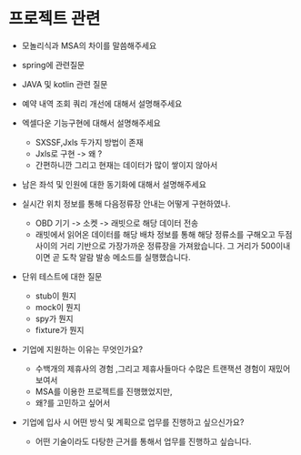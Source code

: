 
# 프로젝트 관련
- 모놀리식과 MSA의 차이를 말씀해주세요 
- spring에 관련질문
- JAVA 및 kotlin 관련 질문
- 예약 내역 조회 쿼리 개선에 대해서 설명해주세요 
- 엑셀다운 기능구현에 대해서 설명해주세요 
	- SXSSF,Jxls  두가지 방법이 존재 
	- Jxls로 구현 -> 왜 ? 
	- 간편하니깐 그리고 현재는 데이터가 많이 쌓이지 않아서 
- 남은 좌석 및 인원에 대한 동기화에 대해서 설명해주세요 
- 실시간 위치 정보를 통해 다음정류장 안내는 어떻게 구현하였나. 
	- OBD 기기 -> 소켓 -> 래빗으로 해당 데이터 전송
	- 래빗에서 읽어온 데이터를 해당 배차 정보를 통해 해당 정류소를 구해오고 
	  두점사이의 거리 기반으로 가장가까운 정류장을 가져왔습니다. 
	  그 거리가 500이내 이면 곧 도착 알람 발송 메소드를 실행했습니다.
- 단위 테스트에 대한 질문
	- stub이 뭔지
	- mock이 뭔지 
	- spy가 뭔지
	- fixture가 뭔지




- 기업에 지원하는 이유는 무엇인가요?  
	- 수백개의 제휴사의 경험 ,그리고 제휴사들마다 수많은 트랜잭션 경험이 재밌어보여서 
	- MSA를 이용한 프로젝트를 진행했었지만, 
	- 왜?를 고민하고 싶어서 
- 기업에 입사 시 어떤 방식 및 계획으로 업무를 진행하고 싶으신가요?  
	- 어떤 기술이라도 다탕한 근거를 통해서 업무를 진행하고 싶습니다.
